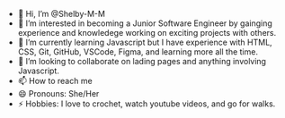 - 👋 Hi, I’m @Shelby-M-M
- 👀 I’m interested in becoming a Junior Software Engineer by gainging experience and knowledege working on exciting projects with others.
- 🌱 I’m currently learning Javascript but I have experience with HTML, CSS, Git, GitHub, VSCode, Figma, and learning more all the time.
- 💞️ I’m looking to collaborate on lading pages and anything involving Javascript.
- 📫 How to reach me 
- 😄 Pronouns: She/Her
- ⚡ Hobbies: I love to crochet, watch youtube videos, and go for walks.

<!---
Shelby-M-M/Shelby-M-M is a ✨ special ✨ repository because its `README.md` (this file) appears on your GitHub profile.
You can click the Preview link to take a look at your changes.
--->
